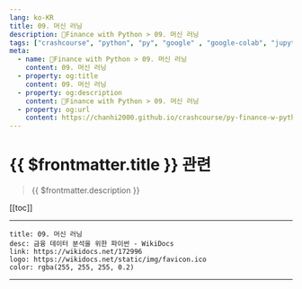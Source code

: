 ```yaml
---
lang: ko-KR
title: 09. 머신 러닝
description: 🐍Finance with Python > 09. 머신 러닝
tags: ["crashcourse", "python", "py", "google" , "google-colab", "jupyter-notebook", "numpy", "pandas", "ipython"]
meta:
  - name: 🐍Finance with Python > 09. 머신 러닝
    content: 09. 머신 러닝
  - property: og:title
    content: 09. 머신 러닝
  - property: og:description
    content: 🐍Finance with Python > 09. 머신 러닝
  - property: og:url
    content: https://chanhi2000.github.io/crashcourse/py-finance-w-python/09.html
---
```


# {{ $frontmatter.title }} 관련

> {{ $frontmatter.description }}

[[toc]]

---

```card
title: 09. 머신 러닝
desc: 금융 데이터 분석을 위한 파이썬 - WikiDocs
link: https://wikidocs.net/172996
logo: https://wikidocs.net/static/img/favicon.ico
color: rgba(255, 255, 255, 0.2)
```

---

<TagLinks />